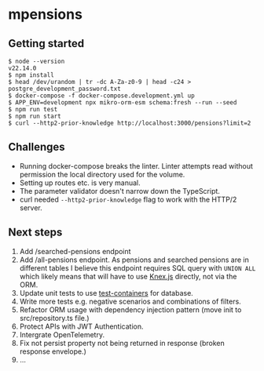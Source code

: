 # mpensions

## Getting started

```
$ node --version
v22.14.0
$ npm install
$ head /dev/urandom | tr -dc A-Za-z0-9 | head -c24 > postgre_development_password.txt
$ docker-compose -f docker-compose.development.yml up
$ APP_ENV=development npx mikro-orm-esm schema:fresh --run --seed
$ npm run test
$ npm run start
$ curl --http2-prior-knowledge http://localhost:3000/pensions?limit=2
```

## Challenges

* Running docker-compose breaks the linter. Linter attempts read without permission the local directory used for the volume.
* Setting up routes etc. is very manual.
* The parameter validator doesn't narrow down the TypeScript.
* curl needed `--http2-prior-knowledge` flag to work with the HTTP/2 server.

## Next steps

1. Add /searched-pensions endpoint
2. Add /all-pensions endpoint. As pensions and searched pensions are in different tables I believe this endpoint requires SQL query with `UNION ALL` which likely means that will have to use [Knex.js](https://knexjs.org/) directly, not via the ORM.
3. Update unit tests to use [test-containers](https://node.testcontainers.org/modules/postgresql/) for database.
4. Write more tests e.g. negative scenarios and combinations of filters.
5. Refactor ORM usage with dependency injection pattern (move init to src/repository.ts file.)
6. Protect APIs with JWT Authentication.
7. Intergrate OpenTelemetry.
8. Fix not persist property not being returned in response (broken response envelope.)
9. ...
